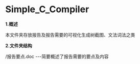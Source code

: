 # Simple_C_Compiler
**1.概述**

本文件夹存放报告及报告需要的可视化生成树截图、文法词法之类

**2.文件夹结构**

/报告要点.doc ---简要概述了报告需要的要点及内容